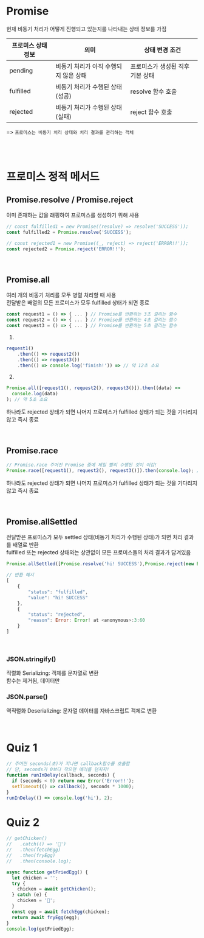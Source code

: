 # Promise

현재 비동기 처리가 어떻게 진행되고 있는지를 나타내는 상태 정보를 가짐

| 프로미스 상태 정보 | 의미                                  | 상태 변경 조건                   |
| ------------------ | ------------------------------------- | -------------------------------- |
| pending            | 비동기 처리가 아직 수행되지 않은 상태 | 프로미스가 생성된 직후 기본 상태 |
| fulfilled          | 비동기 처리가 수행된 상태(성공)       | resolve 함수 호출                |
| rejected           | 비동기 처리가 수행된 상태(실패)       | reject 함수 호출                 |

=> `프로미스는 비동기 처리 상태와 처리 결과를 관리하는 객체`

<br/>
<br/>

# 프로미스 정적 메서드

## Promise.resolve / Promise.reject

이미 존재하는 값을 래핑하여 프로미스를 생성하기 위해 사용

```javascript
// const fulfilled1 = new Promise((resolve) => resolve('SUCCESS'));
const fulfilled2 = Promise.resolve('SUCCESS');

// const rejected1 = new Promise((_, reject) => reject('ERROR!!'));
const rejected2 = Promise.reject('ERROR!!');
```

<br/>

## Promise.all

여러 개의 비동기 처리를 모두 병렬 처리할 때 사용  
전달받은 배열의 모든 프로미스가 모두 fulfilled 상태가 되면 종료

```javascript
const request1 = () => { ... } // Promise를 반환하는 3초 걸리는 함수
const request2 = () => { ... } // Promise를 반환하는 4초 걸리는 함수
const request3 = () => { ... } // Promise를 반환하는 5초 걸리는 함수
```

1.

```javascript
request1()
    .then(() => request2())
    .then(() => request3())
    .then(() => console.log('finish!')) => // 약 12초 소요
```

2.

```javascript
Promise.all([request1(), request2(), request3()]).then((data) =>
  console.log(data)
); // 약 5초 소요
```

하나라도 rejected 상태가 되면 나머지 프로미스가 fulfilled 상태가 되는 것을 기다리지 않고 즉시 종료

<br/>

## Promise.race

```javascript
// Promise.race 주어진 Promise 중에 제일 빨리 수행된 것이 이김!
Promise.race([request1(), request2(), request3()]).then(console.log); // 가장 먼저 fulfilled 상태가 된(request1) 처리 결과 반환
```

하나라도 rejected 상태가 되면 나머지 프로미스가 fulfilled 상태가 되는 것을 기다리지 않고 즉시 종료

<br/>

## Promise.allSettled

전달받은 프로미스가 모두 settled 상태(비동기 처리가 수행된 상태)가 되면 처리 결과를 배열로 반환  
fulfilled 또는 rejected 상태와는 상관없이 모든 프로미스들의 처리 결과가 담겨있음

```javascript
Promise.allSettled([Promise.resolve('hi! SUCCESS'),Promise.reject(new Error('Error!'))])

// 반환 예시
[
    {
        "status": "fulfilled",
        "value": "hi! SUCCESS"
    },
    {
        "status": "rejected",
        "reason": Error: Error! at <anonymous>:3:60
    }
]
```

<br/>

### JSON.stringify()

직렬화 Serializing: 객체를 문자열로 변환  
함수는 제거됨, 데이터만

### JSON.parse()

역직렬화 Deserializing: 문자열 데이터를 자바스크립트 객체로 변환

<br/>

# Quiz 1

```javascript
// 주어진 seconds(초)가 지나면 callback함수를 호출함
// 단, seconds가 0보다 작으면 에러를 던지자!
function runInDelay(callback, seconds) {
  if (seconds < 0) return new Error('Error!!');
  setTimeout(() => callback(), seconds * 1000);
}
runInDelay(() => console.log('hi'), 2);
```

# Quiz 2

```javascript
// getChicken()
//   .catch(() => '🐔')
//   .then(fetchEgg)
//   .then(fryEgg)
//   .then(console.log);

async function getFriedEgg() {
  let chicken = '';
  try {
    chicken = await getChicken();
  } catch (e) {
    chicken = '🐔';
  }
  const egg = await fetchEgg(chicken);
  return await fryEgg(egg);
}
console.log(getFriedEgg);
```

